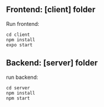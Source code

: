 ## Frontend: [client] folder
Run frontend: 
```
cd client
npm install
expo start
```

## Backend: [server] folder
run backend:
```
cd server
npm install
npm start
```
